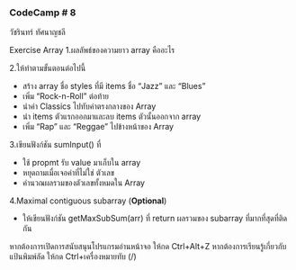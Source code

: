 ###  CodeCamp # 8
วัชรินทร์ ทัศนาญชลี







Exercise Array
1.ผลลัพธ์ของความยาว array คืออะไร  

2.ให้ทำตามขั้นตอนต่อไปนี้
- สร้าง array ชื่อ styles ที่มี items ชื่อ “Jazz” และ “Blues”
- เพิ่ม “Rock-n-Roll” ต่อท้าย
- นำค่า Classics ไปทับค่าตรงกลางของ Array
- นำ items ตัวแรกออกมาและลบ items ตัวนั้นออกจาก array
- เพิ่ม “Rap” และ “Reggae” ไปข้างหน้าของ Array  

3.เขียนฟังก์ชัน sumInput() ที่  

- ใช้ propmt รับ value มาเก็บใน array
- หยุดถามเมื่อเจอค่าที่ไม่ใช่ ตัวเลข
- คำนวณผลรวมของตัวเลขทั้งหมดใน Array  

4.Maximal contiguous subarray (**Optional**)  

- ให้เขียนฟังก์ชัน getMaxSubSum(arr) ที่ return ผลรวมของ subarray ที่มากที่สุดที่ติดกัน

หากต้องการเปิดการสนับสนุนโปรแกรมอ่านหน้าจอ ให้กด Ctrl+Alt+Z หากต้องการเรียนรู้เกี่ยวกับแป้นพิมพ์ลัด ให้กด Ctrl+เครื่องหมายทับ (/)
